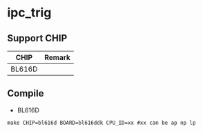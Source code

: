 # ipc_trig


## Support CHIP

|      CHIP        | Remark |
|:----------------:|:------:|
|BL616D            |        |

## Compile

- BL616D

```
make CHIP=bl616d BOARD=bl616ddk CPU_ID=xx #xx can be ap np lp
```
